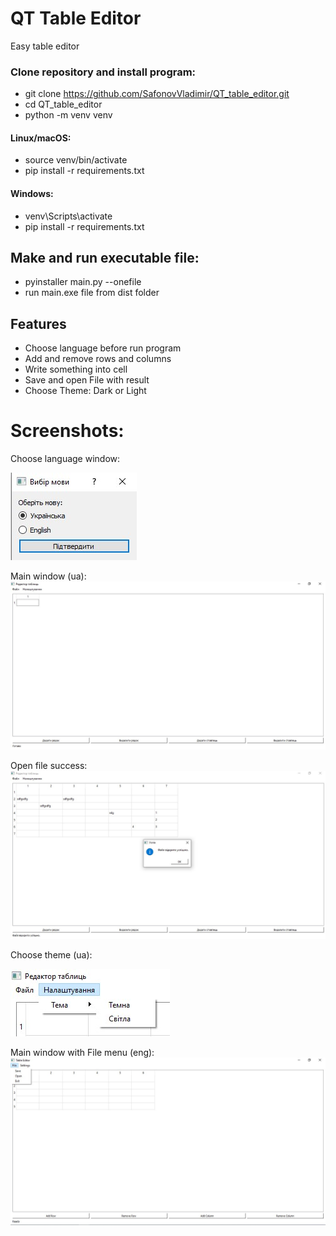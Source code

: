 # QT Table Editor
Easy table editor

### Clone repository and install program:

- git clone https://github.com/SafonovVladimir/QT_table_editor.git
- cd QT_table_editor
- python -m venv venv 

#### Linux/macOS:
- source venv/bin/activate
- pip install -r requirements.txt
#### Windows: 
- venv\Scripts\activate
- pip install -r requirements.txt

## Make and run executable file:
- pyinstaller main.py --onefile
- run main.exe file from dist folder

## Features
- Choose language before run program
- Add and remove rows and columns
- Write something into cell
- Save and open File with result
- Choose Theme: Dark or Light  

# Screenshots:
Choose language window:

![](readme_screenshots/1.jpg)

Main window (ua):
![](readme_screenshots/2.jpg)

Open file success:
![](readme_screenshots/3.jpg)

Choose theme (ua):

![](readme_screenshots/4.jpg)

Main window with File menu (eng):
![](readme_screenshots/5.jpg)